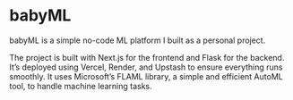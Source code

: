 # babyML
babyML is a simple no-code ML platform I built as a personal project. 

The project is built with Next.js for the frontend and Flask for the backend. It’s deployed using Vercel, Render, and Upstash to ensure everything runs smoothly. It uses Microsoft’s FLAML library, a simple and efficient AutoML tool, to handle machine learning tasks.
